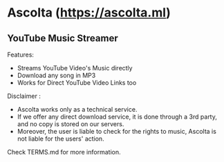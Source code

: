 # Ascolta (https://ascolta.ml)
## YouTube Music Streamer

 Features:
- Streams YouTube Video's Music directly
- Download any song in MP3
- Works for Direct YouTube Video Links too

Disclaimer  :
- Ascolta works only as a technical service.
- If we offer any direct download service, it is done through a 3rd party, and no copy is stored on our servers.
- Moreover, the user is liable to check for the rights to music, Ascolta is not liable for the users' action.

Check TERMS.md for more information.